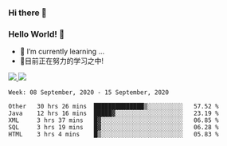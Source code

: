 ### Hi there 👋
### Hello World! 🙌

- 🌱 I’m currently learning ...
- 📖目前正在努力的学习之中!

<a href="https://github.com/anuraghazra/github-readme-stats">
  <img src="https://github-readme-stats.vercel.app/api?username=keyboardWithDream&show_icons=true&repo=github-readme-stats" />
</a>
<a href="https://github.com/anuraghazra/convoychat">
  <img src="https://github-readme-stats.vercel.app/api/top-langs/?username=keyboardWithDream&layout=compact&repo=convoychat" />
</a>



<!--START_SECTION:waka-->
```text
Week: 08 September, 2020 - 15 September, 2020

Other   30 hrs 26 mins  ██████████████▒░░░░░░░░░░   57.52 % 
Java    12 hrs 16 mins  █████▓░░░░░░░░░░░░░░░░░░░   23.19 % 
XML     3 hrs 37 mins   █▓░░░░░░░░░░░░░░░░░░░░░░░   06.85 % 
SQL     3 hrs 19 mins   █▓░░░░░░░░░░░░░░░░░░░░░░░   06.28 % 
HTML    3 hrs 4 mins    █▒░░░░░░░░░░░░░░░░░░░░░░░   05.83 % 
```
<!--END_SECTION:waka-->

